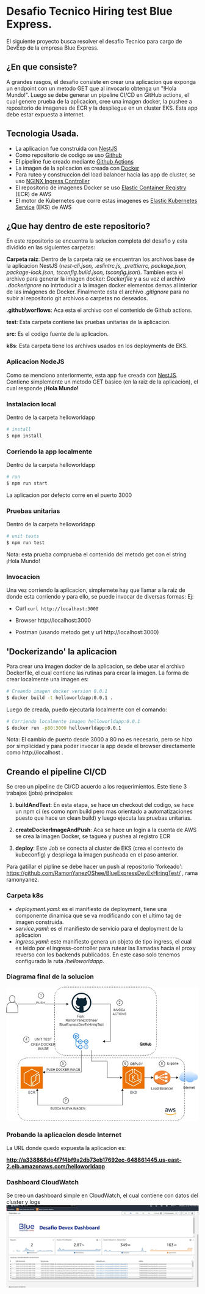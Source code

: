 
# Desafio Tecnico Hiring test Blue Express.

El siguiente proyecto busca resolver el desafio Tecnico para cargo de DevExp de la empresa Blue Express.

## ¿En que consiste?

A grandes rasgos, el desafio consiste en crear una aplicacion que exponga un endpoint con un metodo GET que al invocarlo obtenga un "!Hola Mundo!".
Luego se debe generar un pipeline CI/CD en GitHub actions, el cual genere prueba de la aplicacion, cree una imagen docker, la pushee a repositorio de imagenes de ECR y la despliegue en un cluster EKS.
Esta app debe estar expuesta a internet.


## Tecnologia Usada.

- La aplicacion fue construida con [NestJS](https://nestjs.com/)
- Como repositorio de codigo se uso [Github](https://github.com/)
- El pipeline fue creado mediante [Github Actions](https://github.com/features/actions)
- La imagen de la aplicacion es creada con [Docker](https://www.docker.com/)
- Para ruteo y construccion del load  balancer hacia las app de cluster, se uso [NGINX Ingress Controller](https://docs.nginx.com/nginx-ingress-controller/s) 
- El repositorio de imagenes Docker se uso [Elastic Container Registry](https://aws.amazon.com/ecr/) (ECR) de AWS 
- El motor de Kubernetes que corre estas imagenes es [Elastic Kubernetes Service](https://aws.amazon.com/eks/) (EKS) de AWS 


## ¿Que hay dentro de este repositorio?

En este repositorio se encuentra la solucion completa del desafio y esta dividido en las siguientes carpetas:

**Carpeta raiz**: Dentro de la carpeta raiz se encuentran los archivos base de la aplicacion NestJS (*nest-cli.json, .eslintrc.js, .prettierrc, package.json, package-lock.json, tsconfig.build.json, tsconfig.json*).
Tambien esta el archivo para generar la imagen docker: *Dockerfile* y a su vez  el archivo *.dockerignore* no intrtoducir a la imagen docker elementos demas al interior de las imágenes de Docker.
Finalmente esta el archivo *.gitignore* para no subir al repositorio git archivos o carpetas no deseados. 

**.github\worflows**: Aca esta el archivo con el contenido de Github actions.

**test**: Esta carpeta contiene las pruebas unitarias de la aplicacion.

**src**: Es el codigo fuente de la aplicacion.

**k8s**: Esta carpeta tiene los archivos usados en los deployments de EKS.




### Aplicacion NodeJS

Como se menciono anteriormente, esta app fue creada con [NestJS](https://nestjs.com/).
Contiene simplemente un metodo GET basico (en la raiz de la aplicacion), el cual responde **¡Hola Mundo!**

### Instalacion local
Dentro de la carpeta helloworldapp

```bash
# install
$ npm install
```

### Corriendo la app localmente
Dentro de la carpeta helloworldapp

```bash
# run
$ npm run start
```
La aplicacion por defecto corre en el puerto 3000
### Pruebas unitarias
Dentro de la carpeta helloworldapp

```bash
# unit tests
$ npm run test
```
Nota: esta prueba comprueba el contenido del metodo get con el string ¡Hola Mundo!

### Invocacion
Una vez corriendo la aplicacion, simplemete hay que llamar a la raiz de donde esta corriendo y para ello, se puede invocar de diversas formas:
Ej:

- Curl
`curl http://localhost:3000`

- Browser
http://localhost:3000

- Postman (usando metodo get y url http://localhost:3000)


## 'Dockerizando' la aplicacion
Para crear una imagen docker de la aplicacion, se debe usar el archivo Dockerfile, el cual contiene las rutinas para crear la imagen. La forma de crear localmente una imagen es:

```bash
# Creando imagen docker version 0.0.1
$ docker build -t helloworldapp:0.0.1 .
```
Luego de creada, puedo ejecutarla localmente con el comando:
```bash
# Corriendo localmente imagen helloworldapp:0.0.1
$ docker run -p80:3000 helloworldapp:0.0.1
```
Nota: El cambio de puerto desde 3000 a 80 no es necesario, pero se hizo por simplicidad y para poder invocar la app desde el browser directamente como http://localhost .


## Creando el pipeline CI/CD
Se creo un pipeline de CI/CD acuerdo a los requerimientos. Este tiene 3 trabajos (jobs) principales:

1. **buildAndTest**: En esta etapa, se hace un checkout del codigo, se hace un npm ci (es como npm build pero mas orientado a automatizaciones puesto que hace un clean build) y luego ejecuta las pruebas unitarias.

2. **createDockerImageAndPush**: Aca se hace un login a la cuenta de AWS se crea la imagen Docker, se taguea y pushea al registro ECR

3. **deploy**: Este Job se conecta al cluster de EKS (crea el contexto de kubeconfig) y despliega la imagen pusheada en el paso anterior.

Para gatillar el pipline se debe hacer un push al repositorio 'forkeado': https://github.com/RamonYanezOShee/BlueExpressDevExHiringTest/ , rama ramonyanez.

### Carpeta k8s
- *deployment.yaml*: es el manifiesto de deployment, tiene una componente dinamica que se va modificando con el ultimo tag de imagen construida.
- *service.yaml*: es el manifiesto de servicio para el deployment de la aplicacion
- *ingress.yaml*: este manifiesto genera un objeto de tipo ingress, el cual es leido por el ingress-controller para rutear las llamadas hacia el proxy reverso con los backends publicados. En este caso solo tenemos configurado la ruta */helloworldapp*.

### Diagrama final de la solucion
![Diagrama](/img/diagrama.io.jpg)

### Probando la aplicacion desde Internet
La URL donde quedo expuesta la aplicacion es:


**http://a338868de4f7f4bf9a2db73eb17692ec-648861445.us-east-2.elb.amazonaws.com/helloworldapp**


### Dashboard CloudWatch
Se creo un dashboard simple en CloudWatch, el cual contiene con datos del cluster y logs
![Dashboard](/img/dashboard.jpg)